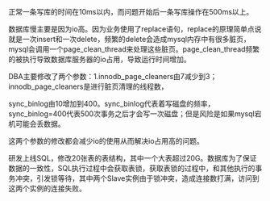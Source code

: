    正常一条写库的时间在10ms以内，而问题开始后一条写库操作在500ms以上。



数据库慢主要是因为io高。因为业务使用了replace语句，replace的原理简单点说就是一次insert和一次delete，频繁的delete会造成mysql内存中有很多脏页，mysql会调用一个page_clean_thread来处理这些脏页。page_clean_thread频繁的被执行导致数据库服务器的io占用，导致运行时间增加。

DBA主要修改了两个参数：1.innodb_page_cleaners由7减少到3；innodb_page_cleaners是进行脏页清理的线程数，

sync_binlog由10增加到400。sync_binlog代表着写磁盘的频率，sync_binlog=400代表500次事务之后才会写一次磁盘；但是风险是如果mysql宕机可能会丢数据。

这两个参数的修改都会减少io的使用从而解决io占用高的问题。





研发上线SQL，修改20张表的表结构，其中一个大表超过20G。数据库为了保证数据的一致性，SQL执行过程中会获取表锁，获取表锁的过程中，和其他执行的事务冲突，引发锁等待，其中两个Slave实例由于锁冲突，造成连接数打满，访问到这两个实例的连接失败。



